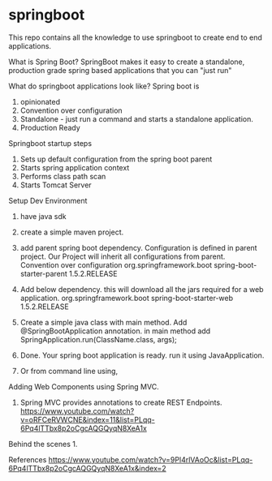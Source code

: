 # springboot
This repo contains all the knowledge to use springboot to create end to end applications.


What is Spring Boot?
SpringBoot makes it easy to create a standalone, production grade spring based applications
that you can "just run"


What do springboot applications look like?
Spring boot is
1. opinionated
2. Convention over configuration
3. Standalone - just run a command and starts a standalone application.
3. Production Ready


Springboot startup steps
1. Sets up default configuration from the spring boot parent
2. Starts spring application context
3. Performs class path scan
4. Starts Tomcat Server


Setup Dev Environment
1. have java sdk
2. create a simple maven project.
3. add parent spring boot dependency. Configuration is defined in parent project. Our Project will inherit all configurations from parent.
	Convention over configuration
	<parent>
		<groupId>org.springframework.boot</groupId>
		<artifactId>spring-boot-starter-parent</artifactId>
		<version>1.5.2.RELEASE</version>
	</parent>
	
4. Add below dependency. this will download all the jars required for a web application.
	<dependency>
			<groupId>org.springframework.boot</groupId>
			<artifactId>spring-boot-starter-web</artifactId>
			<version>1.5.2.RELEASE</version>
		</dependency>
5.  Create a simple java class with main method. Add @SpringBootApplication annotation. in main method add SpringApplication.run(ClassName.class, args);
6. Done. Your spring boot application is ready. run it using JavaApplication.
7. Or from command line using, 


Adding Web Components using Spring MVC.
1. Spring MVC provides annotations to create REST Endpoints.
https://www.youtube.com/watch?v=oRFCeRVWCNE&index=11&list=PLqq-6Pq4lTTbx8p2oCgcAQGQyqN8XeA1x


Behind the scenes
1. 

References
https://www.youtube.com/watch?v=9Pl4rlVAoOc&list=PLqq-6Pq4lTTbx8p2oCgcAQGQyqN8XeA1x&index=2


 
